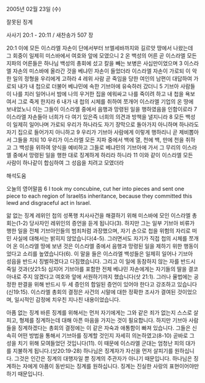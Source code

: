 2005년 02월 23일 (수)

잘못된 징계



사사기 20:1 - 20:11 / 새찬송가 507 장


20:1 이에 모든 이스라엘 자손이 단에서부터 브엘세바까지와 길르앗 땅에서 나왔는데 그 회중이 일제히 미스바에서 여호와 앞에 모였으니 2 온 백성의 어른 곧 이스라엘 모든 지파의 어른들은 하나님 백성의 총회에 섰고 칼을 빼는 보병은 사십만이었으며 3 이스라엘 자손의 미스바에 올라간 것을 베냐민 자손이 들었더라 이스라엘 자손이 가로되 이 악한 일의 정형을 우리에게 고하라 4 레위 사람 곧 죽임을 당한 여인의 남편이 대답하여 가로되 내가 내 첩으로 더불어 베냐민에 속한 기브아에 유숙하러 갔더니 5 기브아 사람들이 나를 치러 일어나서 밤에 나의 우거한 집을 에워싸고 나를 죽이려 하고 내 첩을 욕보여서 그로 죽게 한지라 6 내가 내 첩의 시체를 취하여 쪼개어 이스라엘 기업의 온 땅에 보내었노니 이는 그들이 이스라엘 중에서 음행과 망령된 일을 행하였음을 인함이로라 7 이스라엘 자손들아 너희가 다 여기 있은즉 너희의 의견과 방책을 낼지니라 8 모든 백성이 일제히 일어나며 가로되 우리가 하나라도 자기 장막으로 돌아가지 아니하며 하나라도 자기 집으로 들어가지 아니하고 9 우리가 기브아 사람에게 이렇게 행하리니 곧 제비뽑아서 그들을 치되 10 우리가 이스라엘 모든 지파 중에서 백에 열, 천에 백, 만에 천을 취하고 그 백성을 위하여 양식을 예비하고 그들로 베냐민의 기브아에 가서 그 무리의 이스라엘 중에서 망령된 일을 행한 대로 징계하게 하리라 하니라 11 이와 같이 이스라엘 모든 사람이 하나같이 합심하여 그 성읍을 치려고 모였더라

해석도움





오늘의 영어말씀
6 I took my concubine, cut her into pieces and sent one piece to each region of Israelꡑs inheritance, because they committed this lewd and disgraceful act in Israel.

앎 없는 징계
레위인 첩의 성폭행 치사사건을 해결하기 위해 미스바에 모인 이스라엘 총회는(1-2) 당사자인 레위인의 증언을 듣게 됩니다(3). 하지만 그는 일부 기브아 비류가 행한 일을 전체 기브아인들의 범죄처럼 과장했으며, 자기 손으로 첩을 위험의 자리로 떠민 사실에 대해서는 밝히지 않았습니다(4-5). 그러면서도 자기가 직접 첩의 시체를 쪼개어 온 이스라엘 땅에 보낸 것은 이스라엘 중에서 음행과 망령된 일을 제하기 위한 행동이었다고 소리를 높였습니다(6). 이 말을 들은 이스라엘 백성들은 일제히 일어나 기브아 성읍을 반드시 징벌하겠다고 다짐했습니다. 그리고 이 일에 동참하지 않는 자를 반드시 죽일 것과(삿21:5) 심지어 기브아를 포함한 전체 베냐민 자손에게는 자기들의 딸을 결코 아내로 주지 않겠다고 여호와 앞에 서원하기까지 했습니다(삿 21:1). 그러나 율법에는 공정한 판결을 위해 반드시 두 세 증인의 합일된 증언이 있어야 한다고 강조하고 있습니다(신19:15). 이스라엘 총회의 결정은 사건의 시말에 대한 정확한 조사가 결여된 것이었으며, 일시적인 감정에 치우친 지나친 내용이었습니다.   

아픔 없는 징계
바른 징계를 위해서는 먼저 자기에게는 그와 같은 죄가 없는지 스스로 살피고, 형제를 징계하는데 대해 아픈 마음을 가지는 것이 필요합니다. 하지만 기브아 사람들을 징계하겠다는 총회의 결정에는 이 같은 자숙과 애통함이 빠져 있습니다. 그들은 신속히 어떤 방법을 통해서 기브아를 징계할 것인지 자세히 의논하였고(8-10) 곧바로 그 성을 치기 위해 모여들었던 것입니다(11). 이 때문에 이스라엘 군대는 엄청난 피의 대가를 지불하게 됩니다.(삿20:19-28) 하나님은 징계자가 자신을 먼저 살피기를 원하십니다. 그것은 인간은 징계의 대행자일 뿐 징계의 주관자가 아니기 때문입니다. 하나님은 징계하는 자에게 아픔이 동반되는 징계를 원하십니다. 징계는 진실한 사랑의 표현이어야만 하기 때문입니다.
